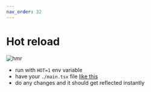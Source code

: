 ```yaml
---
nav_order: 32
---
```


# Hot reload

![hmr](./images/hmr.gif)

- run with `HOT=1` env variable
- have your `./main.tsx` file [like this](https://github.com/cztomsik/slack-app/blob/master/src/main.tsx#L13)
- do any changes and it should get reflected instantly
